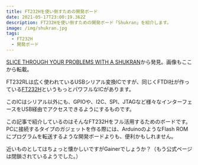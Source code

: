 ```yaml
---
title: FT232Hを使い倒すための開発ボード
date: 2021-05-17T23:00:19.362Z
description: FT232Hを使い倒すための開発ボード「Shukran」を紹介します。
image: /img/shukran.jpg
tags:
  - FT232H
  - 開発ボード
---
```

[SLICE THROUGH YOUR PROBLEMS WITH A SHUKRAN](https://hackaday.com/2020/02/04/slice-through-your-problems-with-a-shukran/)から発見。画像もここから転載。

FT232RLは広く使われているUSBシリアル変換ICですが、同じくFTDI社が作っている[FT232H](https://www.ftdichip.com/Products/ICs/FT232H.htm)というもっとパワフルなICがあります。

このICはシリアル以外にも、GPIOや、I2C、SPI、JTAGなど様々なインターフェースをUSB経由でアクセスできるようにするものです。

この記事で紹介しているのはそんなFT232Hをフル活用するためのボードです。PCに接続するタイプのガジェットを作る際には、ArduinoのようなFlash ROMにプログラムを転送するような開発ボードよりも、便利かもしれません。

近いものとしてはちょっと懐かしいですがGainerでしょうか？（もう公式ページは閉鎖されているようでした。）

